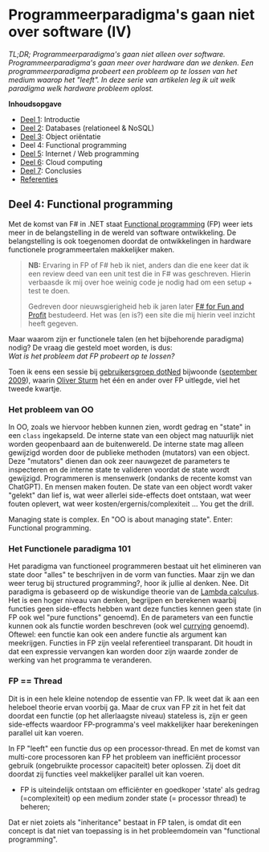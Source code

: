 # Programmeerparadigma's gaan niet over software (IV)

*TL;DR; Programmeerparadigma's gaan niet alleen over software. Programmeerparadigma's gaan meer over hardware dan we denken. Een programmeerparadigma probeert een probleem op te lossen van het medium waarop het "leeft". In deze serie van artikelen leg ik uit welk paradigma welk hardware probleem oplost.*

**Inhoudsopgave**

* [Deel 1](./deel-01-intro.md): Introductie
* [Deel 2](./deel-02-dbs.md): Databases (relationeel & NoSQL)
* [Deel 3](./deel-03-oo.md): Object oriëntatie
* Deel 4: Functional programming
* [Deel 5](./deel-05-wp.md): Internet / Web programming
* [Deel 6](./deel-06-cc.md): Cloud computing
* [Deel 7](./deel-07-conclusies.md): Conclusies
* [Referenties](./deel-08-referenties.md)


## Deel 4: Functional programming

Met de komst van F# in .NET staat [Functional programming](https://nl.wikipedia.org/wiki/Functioneel_programmeren) (FP) weer iets meer in de belangstelling in de wereld van software ontwikkeling. De belangstelling is ook toegenomen doordat de ontwikkelingen in hardware functionele programmeertalen makkelijker maken.

> **NB:** Ervaring in FP of F# heb ik niet, anders dan die ene keer dat ik een review deed van een unit test die in F# was geschreven. Hierin verbaasde ik mij over hoe weinig code je nodig had om een setup + test te doen.
>
> Gedreven door nieuwsgierigheid heb ik jaren later [F# for Fun and Profit](https://fsharpforfunandprofit.com/) bestudeerd. Het was (en is?) een site die mij hierin veel inzicht heeft gegeven.

Maar waarom zijn er functionele talen (en het bijbehorende paradigma) nodig? De vraag die gesteld moet worden, is dus:<br/>*Wat is het probleem dat FP probeert op te lossen?*

Toen ik eens een sessie bij [gebruikersgroep dotNed](https://www.dotned.nl/) bijwoonde ([september 2009](https://dotned.nl/dotned-bijeenkomst?id=17)), waarin [Oliver Sturm](https://www.linkedin.com/in/oliversturm/) het één en ander over FP uitlegde, viel het tweede kwartje.

### Het probleem van OO

In OO, zoals we hiervoor hebben kunnen zien, wordt gedrag en "state" in een `class` ingekapseld. De interne state van een object mag natuurlijk niet worden geopenbaard aan de buitenwereld. De interne state mag alleen gewijzigd worden door de publieke methoden (mutators) van een object. Deze "mutators" dienen dan ook zeer nauwgezet de parameters te inspecteren en de interne state te valideren voordat de state wordt gewijzigd. Programmeren is mensenwerk (ondanks de recente komst van ChatGPT). En mensen maken fouten. De state van een object wordt vaker "gelekt" dan lief is, wat weer allerlei side-effects doet ontstaan, wat weer fouten oplevert, wat weer kosten/ergernis/complexiteit ... You get the drill.

Managing state is complex. En "OO is about managing state". Enter: Functional programming.

### Het Functionele paradigma 101

Het paradigma van functioneel programmeren bestaat uit het elimineren van state door "alles" te beschrijven in de vorm van functies. Maar zijn we dan weer terug bij structured programming?, hoor ik jullie al denken. Nee. Dit paradigma is gebaseerd op de wiskundige theorie van de [Lambda calculus](https://nl.wikipedia.org/wiki/Lambdacalculus). Het is een hoger niveau van denken, begrijpen en berekenen waarbij functies geen side-effects hebben want deze functies kennen geen state (in FP ook wel "pure functions" genoemd). En de parameters van een functie kunnen ook als functie worden beschreven (ook wel [currying](https://en.wikipedia.org/wiki/Currying) genoemd). Oftewel: een functie kan ook een andere functie als argument kan meekrijgen. Functies in FP zijn veelal referentieel transparant. Dit houdt in dat een expressie vervangen kan worden door zijn waarde zonder de werking van het programma te veranderen.

### FP == Thread

Dit is in een hele kleine notendop de essentie van FP. Ik weet dat ik aan een heleboel theorie ervan voorbij ga. Maar de crux van FP zit in het feit dat doordat een functie (op het allerlaagste niveau) stateless is, zijn er geen side-effects waardoor FP-programma's veel makkelijker haar berekeningen parallel uit kan voeren.

In FP "leeft" een functie dus op een processor-thread. En met de komst van multi-core processoren kan FP het probleem van inefficiënt processor gebruik (ongebruikte processor capaciteit) beter oplossen. Zij doet dit doordat zij functies veel makkelijker parallel uit kan voeren.

* FP is uiteindelijk ontstaan om efficiënter en goedkoper 'state' als gedrag (=complexiteit) op een medium zonder state (= processor thread) te beheren;
 
Dat er niet zoiets als "inheritance" bestaat in FP talen, is omdat dit een concept is dat niet van toepassing is in het probleemdomein van "functional programming".
